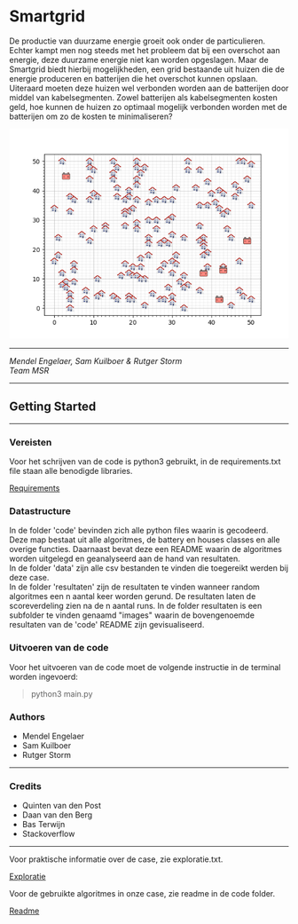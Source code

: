 # Smartgrid
De productie van duurzame energie groeit ook onder de particulieren.
Echter kampt men nog steeds met het probleem dat bij een overschot aan energie,
deze duurzame energie niet kan worden opgeslagen. Maar de Smartgrid biedt
hierbij mogelijkheden, een grid bestaande uit huizen die de energie produceren
en batterijen die het overschot kunnen opslaan. Uiteraard moeten deze huizen
wel verbonden worden aan de batterijen door middel van kabelsegmenten.
Zowel batterijen als kabelsegmenten kosten geld, hoe kunnen de huizen zo
optimaal mogelijk verbonden worden met de batterijen om zo de kosten te
minimaliseren?

![Smartgrid wijk1](/resultaten/Wijk1.png "Smartgrid")



---
*Mendel Engelaer,
Sam Kuilboer &
Rutger Storm  
Team MSR*

---
## Getting Started
---
### Vereisten
Voor het schrijven van de code is python3 gebruikt, in de requirements.txt
file staan alle benodigde libraries.

[Requirements](/requirements.txt "Hyperlink")

### Datastructure
In de folder 'code' bevinden zich alle python files waarin is gecodeerd.
Deze map bestaat uit alle algoritmes, de battery en houses classes en
alle overige functies. Daarnaast bevat deze een README waarin de algoritmes
worden uitgelegd en geanalyseerd aan de hand van resultaten.  
In de folder 'data' zijn alle csv bestanden te vinden die toegereikt werden
bij deze case.  
In de folder 'resultaten' zijn de resultaten te vinden wanneer random algoritmes
een n aantal keer worden gerund. De resultaten laten de scoreverdeling zien
na de n aantal runs. In de folder resultaten is een subfolder te vinden genaamd
"images" waarin de bovengenoemde resultaten van de 'code' README
zijn gevisualiseerd.

### Uitvoeren van de code
Voor het uitvoeren van de code moet de volgende instructie in de terminal worden
ingevoerd:

> python3 main.py

### Authors
* Mendel Engelaer
* Sam Kuilboer
* Rutger Storm
---
### Credits
* Quinten van den Post
* Daan van den Berg
* Bas Terwijn
* Stackoverflow
---

Voor praktische informatie over de case, zie exploratie.txt.  

[Exploratie](/exploratie.txt "Hyperlink")  

Voor de gebruikte algoritmes in onze case, zie readme in de code folder.  

[Readme](/code/README.md "Hyperlink")  
